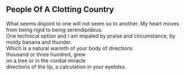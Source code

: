People Of A Clotting Country
----------------------------
What seems disjoint to one will not seem so to another. My heart moves from being rigid to being serendipidous.  
One technical option and I am impaled by praise and circumstance, by moldy banana and thunder.  
Which is a natural warmth of your body of directions  
thousand or three hundred, grew  
on a tree or in the cordial miracle  
directions of the lip, a calculation in your eyelidss.  
